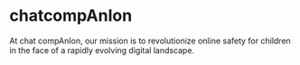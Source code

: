 # chatcompAnIon
At chat compAnIon, our mission is to revolutionize online safety for children in the face of a rapidly evolving digital landscape.
